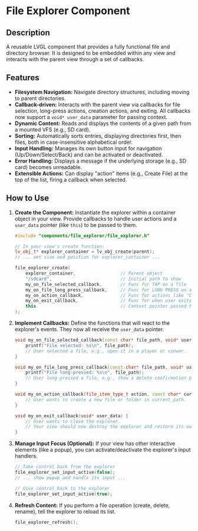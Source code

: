# File Explorer Component

## Description
A reusable LVGL component that provides a fully functional file and directory browser. It is designed to be embedded within any view and interacts with the parent view through a set of callbacks.

## Features
-   **Filesystem Navigation:** Navigate directory structures, including moving to parent directories.
-   **Callback-driven:** Interacts with the parent view via callbacks for file selection, long-press actions, creation actions, and exiting. All callbacks now support a `void* user_data` parameter for passing context.
-   **Dynamic Content:** Reads and displays the contents of a given path from a mounted VFS (e.g., SD card).
-   **Sorting:** Automatically sorts entries, displaying directories first, then files, both in case-insensitive alphabetical order.
-   **Input Handling:** Manages its own button input for navigation (Up/Down/Select/Back) and can be activated or deactivated.
-   **Error Handling:** Displays a message if the underlying storage (e.g., SD card) becomes unreadable.
-   **Extensible Actions:** Can display "action" items (e.g., Create File) at the top of the list, firing a callback when selected.

## How to Use

1.  **Create the Component:**
    Instantiate the explorer within a container object in your view. Provide callbacks to handle user actions and a `user_data` pointer (like `this`) to be passed to them.
    ```cpp
    #include "components/file_explorer/file_explorer.h"

    // In your view's create function:
    lv_obj_t* explorer_container = lv_obj_create(parent);
    // ... set size and position for explorer_container ...

    file_explorer_create(
        explorer_container,                 // Parent object
        "/sdcard",                          // Initial path to show
        my_on_file_selected_callback,       // Func for TAP on a file
        my_on_file_long_press_callback,     // Func for LONG PRESS on a file (can be NULL)
        my_on_action_callback,              // Func for actions like "Create" (can be NULL)
        my_on_exit_callback,                // Func for when user exits the explorer
        this                                // Context pointer passed to all callbacks
    );
    ```

2.  **Implement Callbacks:**
    Define the functions that will react to the explorer's events. They now all receive the `user_data` pointer.
    ```cpp
    void my_on_file_selected_callback(const char* file_path, void* user_data) {
        printf("File selected: %s\n", file_path);
        // User selected a file, e.g., open it in a player or viewer.
    }
    
    void my_on_file_long_press_callback(const char* file_path, void* user_data) {
        printf("File long-pressed: %s\n", file_path);
        // User long-pressed a file, e.g., show a delete confirmation popup.
    }

    void my_on_action_callback(file_item_type_t action, const char* current_path, void* user_data) {
        // User wants to create a new file or folder in current_path.
    }

    void my_on_exit_callback(void* user_data) {
        // User wants to close the explorer.
        // Your view should now destroy the explorer and restore its own UI.
    }
    ```

3.  **Manage Input Focus (Optional):**
    If your view has other interactive elements (like a popup), you can activate/deactivate the explorer's input handlers.
    ```cpp
    // Take control back from the explorer
    file_explorer_set_input_active(false);
    // ... show popup and handle its input ...
    
    // Give control back to the explorer
    file_explorer_set_input_active(true);
    ```

4.  **Refresh Content:**
    If you perform a file operation (create, delete, rename), tell the explorer to reload its list.
    ```cpp
    file_explorer_refresh();
    ```